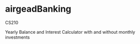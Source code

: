 # airgeadBanking
CS210

Yearly Balance and Interest Calculator with and without monthly investments
